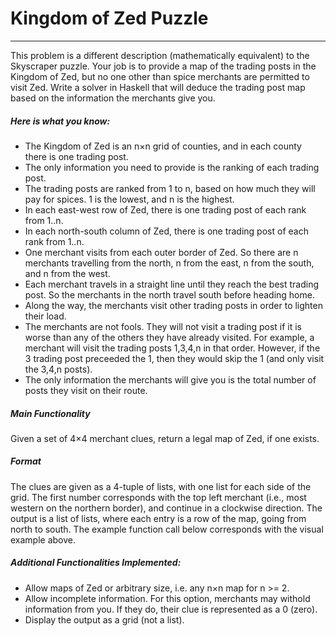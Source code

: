 # Kingdom of Zed Puzzle
-------------------------

This problem is a different description (mathematically equivalent) to the Skyscraper puzzle.
Your job is to provide a map of the trading posts in the Kingdom of Zed, but no one other than spice merchants are permitted to visit Zed. Write a solver in Haskell that will deduce the trading post map based on the information the merchants give you.

##### Here is what you know:

- The Kingdom of Zed is an n×n grid of counties, and in each county there is one trading post.
- The only information you need to provide is the ranking of each trading post.
- The trading posts are ranked from 1 to n, based on how much they will pay for spices. 1 is the lowest, and n is the highest.
- In each east-west row of Zed, there is one trading post of each rank from 1..n.
- In each north-south column of Zed, there is one trading post of each rank from 1..n.
- One merchant visits from each outer border of Zed. So there are n merchants travelling from the north, n from the east, n from the south, and n from the west.
- Each merchant travels in a straight line until they reach the best trading post. So the merchants in the north travel south before heading home.
- Along the way, the merchants visit other trading posts in order to lighten their load. 
- The merchants are not fools. They will not visit a trading post if it is worse than any of the others they have already visited. For example, a merchant will visit the trading posts 1,3,4,n in that order. However, if the 3 trading post preceeded the 1, then they would skip the 1 (and only visit the 3,4,n posts).
- The only information the merchants will give you is the total number of posts they visit on their route.

##### Main Functionality
Given a set of 4×4 merchant clues, return a legal map of Zed, if one exists.

##### Format
The clues are given as a 4-tuple of lists, with one list for each side of the grid. The first number corresponds with the top left merchant (i.e., most western on the northern border), and continue in a clockwise direction. The output is a list of lists, where each entry is a row of the map, going from north to south. The example function call below corresponds with the visual example above.

##### Additional Functionalities Implemented:
- Allow maps of Zed or arbitrary size, i.e. any n×n map for n >= 2.
- Allow incomplete information. For this option, merchants may withold information from you. If they do, their clue is represented as a 0 (zero).  
- Display the output as a grid (not a list).
 